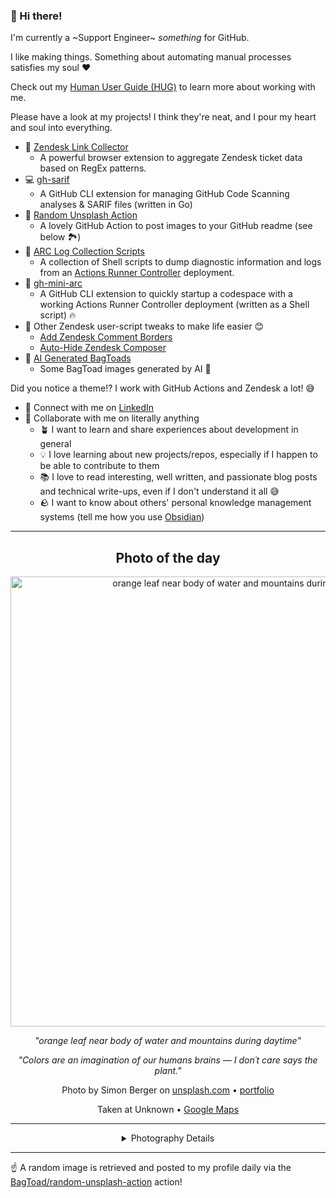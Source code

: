 ### 👋 Hi there!

I'm currently a ~Support Engineer~ _something_ for GitHub.

I like making things. Something about automating manual processes satisfies my soul ❤️

Check out my [Human User Guide (HUG)](https://gist.github.com/BagToad/a28f06f1c46e6e5d419b98921e835f40) to learn more about working with me.

Please have a look at my projects! I think they're neat, and I pour my heart and soul into everything.

- 🔗 [Zendesk Link Collector](https://github.com/BagToad/Zendesk-Link-Collector) 
  - A powerful browser extension to aggregate Zendesk ticket data based on RegEx patterns.
- 💻 [gh-sarif](https://github.com/BagToad/gh-sarif)
  - A GitHub CLI extension for managing GitHub Code Scanning analyses & SARIF files (written in Go)
- 🌊 [Random Unsplash Action](https://github.com/BagToad/random-unsplash-action)
  - A lovely GitHub Action to post images to your GitHub readme (see below 🏞️)
- 🏃 [ARC Log Collection Scripts](https://github.com/BagToad/arc-log-collection-scripts)
  - A collection of Shell scripts to dump diagnostic information and logs from an [Actions Runner Controller](https://github.com/actions/actions-runner-controller) deployment.
- 🏃 [gh-mini-arc](https://github.com/BagToad/gh-mini-arc)
  - A GitHub CLI extension to quickly startup a codespace with a working Actions Runner Controller deployment (written as a Shell script) 🔥
- 🧘 Other Zendesk user-script tweaks to make life easier 😊
  - [Add Zendesk Comment Borders](https://github.com/BagToad/add-zendesk-comment-borders)
  - [Auto-Hide Zendesk Composer](https://github.com/BagToad/Auto-Hide-Zendesk-Composer)
- 🐸 [AI Generated BagToads](https://github.com/BagToad/bagtoads)
  - Some BagToad images generated by AI 🐸

Did you notice a theme!? I work with GitHub Actions and Zendesk a lot! 😅

- 🔗 Connect with me on [LinkedIn](https://www.linkedin.com/in/kynan-ware/)
- 🤝 Collaborate with me on literally anything
  - 🪴 I want to learn and share experiences about development in general
  - 💡 I love learning about new projects/repos, especially if I happen to be able to contribute to them
  - 📚 I love to read interesting, well written, and passionate blog posts and technical write-ups, even if I don't understand it all 😅
  - 🪨 I want to know about others' personal knowledge management systems (tell me how you use [Obsidian](https://obsidian.md/))
 
----
<div align="center">

## Photo of the day
  
  <a href="https://unsplash.com/photos/orange-leaf-near-body-of-water-and-mountains-during-daytime-Qa2tSHWgh84"><img width="720" src="https://images.unsplash.com/photo-1510739859545-e7b9e979de86?crop=entropy&cs=tinysrgb&fit=max&fm=jpg&ixid=M3w1NTI0NDl8MHwxfHJhbmRvbXx8fHx8fHx8fDE3NTA3NDQ4MzR8&ixlib=rb-4.1.0&q=80&w=1080" alt="orange leaf near body of water and mountains during daytime"></a>
  
  <em>"orange leaf near body of water and mountains during daytime"</em>
  
  <em>"Colors are an imagination
of our humans brains —
I don´t care says the plant."</em>

  Photo by Simon Berger on [unsplash.com](https://unsplash.com/) • [portfolio](https://www.flickr.com/photos/simon_berger/)
  
  Taken at Unknown • [Google Maps](https://www.google.com/maps/search/?api=1&query=47.86019333,13.81465)
  
  ---
  
<details>
<summary>Photography Details</summary>
  
| Parameter     | Value |
| ------------- | ----- |
| Camera Model  | E-M1 |
| Exposure Time | 1/500 |
| Aperture      | 7.1 |
| Focal Length  | 38.0 |
| ISO           | 200 |
| Location      | Unknown (null) |
| Coordinates   | Latitude 47.86019333, Longitude 13.81465 |

### Map

```geojson
        {
            "type": "FeatureCollection",
            "features": [
                {
                    "type": "Feature",
                    "properties": {},
                    "geometry": {
                        "coordinates": [
                            13.81465,
                            47.86019333
                        ],
                        "type": "Point"
                    },
                    "id": 1
                },
                {
                    "type": "Feature",
                    "properties": {},
                    "geometry": {
                        "coordinates": [
                            [
                                14.114650000000001,
                                48.16019333
                            ],
                            [
                                14.114650000000001,
                                47.560193330000004
                            ],
                            [
                                13.51465,
                                47.560193330000004
                            ],
                            [
                                13.51465,
                                48.16019333
                            ],
                            [
                                14.114650000000001,
                                48.16019333
                            ]
                        ],
                        "type": "LineString"
                    }
                }
            ]
        }
```

</details>

</div>

----

☝️ A random image is retrieved and posted to my profile daily via the [BagToad/random-unsplash-action](https://github.com/BagToad/random-unsplash-action) action!
